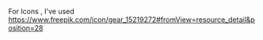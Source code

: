 For Icons , I've used 
https://www.freepik.com/icon/gear_15219272#fromView=resource_detail&position=28
